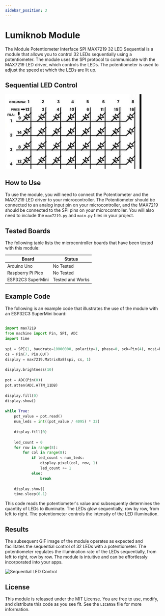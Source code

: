 ```yaml
---
sidebar_position: 3
---
```


# Lumiknob Module


The Module Potentiometer Interface SPI MAX7219 32 LED Sequential is a module that allows you to control 32 LEDs sequentially using a potentiometer. The module uses the SPI protocol to communicate with the MAX7219 LED driver, which controls the LEDs. The potentiometer is used to adjust the speed at which the LEDs are lit up.


## Sequential LED Control

![Sequential LED Control](/img/module/schematic.PNG)


## How to Use

To use the module, you will need to connect the Potentiometer and the MAX7219 LED driver to your microcontroller. The Potentiometer should be connected to an analog input pin on your microcontroller, and the MAX7219 should be connected to the SPI pins on your microcontroller. You will also need to include the `max7219.py` and `main.py` files in your project.

## Tested Boards

The following table lists the microcontroller boards that have been tested with this module:

| Board             | Status            |
|-------------------|-------------------|
| Arduino Uno       | No Tested         |
| Raspberry Pi Pico | No Tested         |
| ESP32C3 SuperMini | Tested and Works  |

## Example Code

The following is an example code that illustrates the use of the module with an ESP32C3 SuperMini board:

```python

import max7219
from machine import Pin, SPI, ADC
import time

spi = SPI(1, baudrate=10000000, polarity=1, phase=0, sck=Pin(4), mosi=Pin(6))
cs = Pin(7, Pin.OUT)
display = max7219.Matrix8x8(spi, cs, 1)

display.brightness(10)

pot = ADC(Pin(0))
pot.atten(ADC.ATTN_11DB)

display.fill(0)
display.show()

while True:
    pot_value = pot.read()
    num_leds = int((pot_value / 4095) * 32)

    display.fill(0)

    led_count = 0
    for row in range(8):
        for col in range(8):
            if led_count < num_leds:
                display.pixel(col, row, 1)
                led_count += 1
            else:
                break

    display.show()
    time.sleep(0.1)
```

This code reads the potentiometer's value and subsequently determines the quantity of LEDs to illuminate. The LEDs glow sequentially, row by row, from left to right. The potentiometer controls the intensity of the LED illumination.


## Results

The subsequent GIF image of the module operates as expected and facilitates the sequential control of 32 LEDs with a potentiometer. The potentiometer regulates the illumination rate of the LEDs sequentially, from left to right, row by row. The module is intuitive and can be effortlessly incorporated into your apps.

![Sequential LED Control](/img/module/resized_output.gif)

## License

This module is released under the MIT License. You are free to use, modify, and distribute this code as you see fit. See the `LICENSE` file for more information.